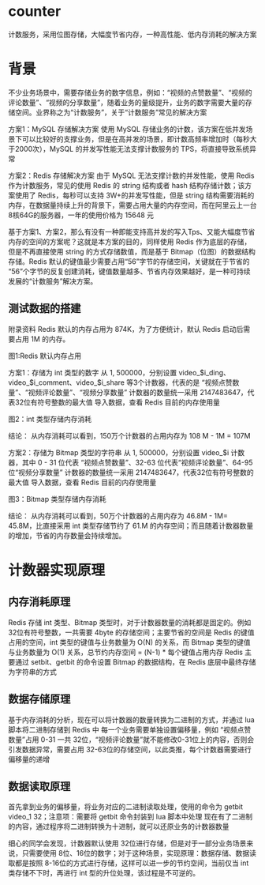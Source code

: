 # counter
计数服务，采用位图存储，大幅度节省内存，一种高性能、低内存消耗的解决方案

# 背景 #

不少业务场景中，需要存储业务的数字信息，例如：“视频的点赞数量”、“视频的评论数量”、“视频的分享数量”，随着业务的量级提升，业务的数字需要大量的存储空间。业界称之为“计数服务”，关于“计数服务”常见的解决方案

方案1：MySQL 存储解决方案
使用  MySQL 存储业务的计数，该方案在低并发场景下可以比较好的支撑业务，但是在高并发的场景，即计数高频率增加时（每秒大于2000次），MySQL 的并发写性能无法支撑计数服务的 TPS，将直接导致系统异常

方案2：Redis 存储解决方案
由于 MySQL 无法支撑计数的并发性能，使用 Redis 作为计数服务，常见的使用 Redis 的 string 结构或者 hash 结构存储计数；该方案使用了 Redis，每秒可以支持 3W+的并发写性能，但是 string 结构需要消耗的内存，在数据量持续上升的背景下，需要占用大量的内存空间，而在阿里云上一台8核64G的服务器，一年的使用价格为 15648 元

基于方案1、方案2，那么有没有一种即能支持高并发的写入Tps、又能大幅度节省内存的空间的方案呢？这就是本方案的目的，同样使用 Redis 作为底层的存储，但是不再直接使用 string 的方式存储数值，而是基于 Bitmap（位图）的数据结构存储。Redis 默认的键值最少需要占用“56”字节的存储空间，关键就在于节省的 “56”个字节的反复创建消耗，键值数量越多、节省内存效果越好，是一种可持续发展的“计数服务”解决方案。

## 测试数据的搭建 ##
附录资料
Redis 默认的内存占用为 874K，为了方便统计，默认 Redis 启动后需要占用 1M 的内存。


图1:Redis 默认内存占用

方案1：存储为 int 类型的数字
从 1, 500000，分别设置 video_$i_ding、video_$i_comment、video_$i_share 等3个计数器，代表的是 “视频点赞数量”、“视频评论数量”、“视频分享数量”
计数器的数量统一采用 2147483647，代表32位有符号整数的最大值
导入数据，查看 Redis 目前的内存使用量


图2：int 类型存储内存消耗

结论：
从内存消耗可以看到，150万个计数器的占用内存为 108 M - 1M = 107M

方案2：存储为 Bitmap 类型的字符串
从 1, 500000，分别设置 video_$i 计数器，其中 0 - 31 位代表 “视频点赞数量”、32-63 位代表“视频评论数量”、64-95位“视频分享数量”
计数器的数量统一采用 2147483647，代表32位有符号整数的最大值
导入数据，查看 Redis 目前的内存使用量


图3：Bitmap 类型存储内存消耗

结论：
从内存消耗可以看到，50万个计数器的占用内存为 46.8M - 1M= 45.8M，比直接采用 int 类型存储节约了 61.M 的内存空间；而且随着计数器数量的增加，节省的内存数量会持续增加。

# 计数器实现原理 #
## 内存消耗原理 ##
Redis 存储 int 类型、Bitmap 类型时，对于计数器数量的消耗都是固定的。例如 32位有符号整数，一共需要 4byte 的存储空间；主要节省的空间是 Redis 的键值占用的空间，int 类型的键值与业务数量为 O(N) 的关系，而 Bitmap 类型的键值与业务数量为 O(1) 关系，总节约内存空间 =  (N-1) * 每个键值占用内存 
Redis 主要通过 setbit、getbit 的命令设置 Bitmap 的数据结构，在 Redis 底层中最终存储为字符串的方式

## 数据存储原理 ##
基于内存消耗的分析，现在可以将计数器的数量转换为二进制的方式，并通过 lua 脚本将二进制存储到 Redis 中
每一个业务需要单独设置偏移量，例如 “视频点赞数量”占用 0-31 一共 32位，“视频评论数量”就不能修改0-31位上的内容，否则会引发数据异常，需要占用 32-63位的存储空间，以此类推，每个计数器需要进行偏移量的递增

## 数据读取原理 ##
首先拿到业务的偏移量，将业务对应的二进制读取处理，使用的命令为 getbit video_1 32；注意项：需要将 getbit 命令封装到 lua 脚本中处理
现在有了二进制的内容，通过程序将二进制转换为十进制，就可以还原业务的计数器数量

细心的同学会发现，计数器默认使用 32位进行存储，但是对于一部分业务场景来说，只需要使用 8位、16位的数字；对于这种场景，实现原理：数据存储、数据读取都是按照 8-16位的方式进行存储，这样可以进一步的节约空间，当前仅当 int 类存储不下时，再进行 int 型的升位处理，该过程是不可逆的。
